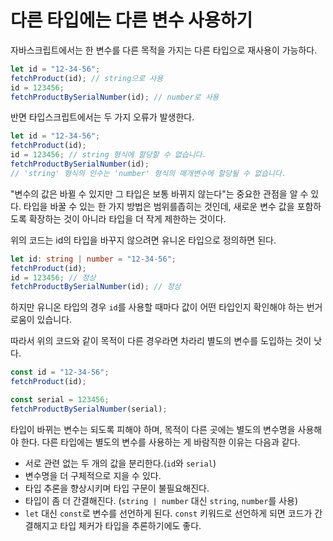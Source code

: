 # 다른 타입에는 다른 변수 사용하기

자바스크립트에서는 한 변수를 다른 목적을 가지는 다른 타입으로 재사용이 가능하다.

```js
let id = "12-34-56";
fetchProduct(id); // string으로 사용
id = 123456;
fetchProductBySerialNumber(id); // number로 사용
```

반면 타입스크립트에서는 두 가지 오류가 발생한다.

```ts
let id = "12-34-56";
fetchProduct(id);
id = 123456; // string 형식에 할당할 수 없습니다.
fetchProductBySerialNumber(id);
// 'string' 형식의 인수는 'number' 형식의 매개변수에 할당될 수 없습니다.
```

"변수의 값은 바뀔 수 있지만 그 타입은 보통 바뀌지 않는다"는 중요한 관점을 알 수 있다. 타입을 바꿀 수 있는 한 가지 방법은 범위를좁히는 것인데, 새로운 변수 값을 포함하도록 확장하는 것이 아니라 타입을 더 작게 제한하는 것이다.

위의 코드는 id의 타입을 바꾸지 않으려면 유니온 타입으로 정의하면 된다.

```ts
let id: string | number = "12-34-56";
fetchProduct(id);
id = 123456; // 정상
fetchProductBySerialNumber(id); // 정상
```

하지만 유니온 타입의 경우 `id`를 사용할 때마다 값이 어떤 타입인지 확인해야 하는 번거로움이 있습니다.

따라서 위의 코드와 같이 목적이 다른 경우라면 차라리 별도의 변수를 도입하는 것이 낫다.

```ts
const id = "12-34-56";
fetchProduct(id);

const serial = 123456;
fetchProductBySerialNumber(serial);
```

타입이 바뀌는 변수는 되도록 피해야 하며, 목적이 다른 곳에는 별도의 변수명을 사용해야 한다. 다른 타입에는 별도의 변수를 사용하는 게 바람직한 이유는 다음과 같다.

- 서로 관련 없는 두 개의 값을 분리한다.(`id`와 `serial`)
- 변수명을 더 구체적으로 지을 수 있다.
- 타입 추론을 향상시키며 타입 구문이 불필요해진다.
- 타입이 좀 더 간결해진다. (`string | number` 대신 `string`, `number`를 사용)
- `let` 대신 `const`로 변수를 선언하게 된다. `const` 키워드로 선언하게 되면 코드가 간결해지고 타입 체커가 타입을 추론하기에도 좋다.
